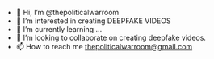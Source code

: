 - 👋 Hi, I’m @thepoliticalwarroom
- 👀 I’m interested in creating DEEPFAKE VIDEOS 
- 🌱 I’m currently learning ...
- 💞️ I’m looking to collaborate on creating deepfake videos.
- 📫 How to reach me thepoliticalwarroom@gmail.com

<!---
thepoliticalwarroom/thepoliticalwarroom is a ✨ special ✨ repository because its `README.md` (this file) appears on your GitHub profile.
You can click the Preview link to take a look at your changes.
--->

